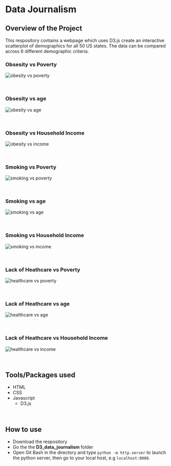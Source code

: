# Data Journalism

## Overview of the Project
This respository contains a webpage which uses D3.js create an interactive scatterplot of demographics for all 50 US states.
The data can be compared across 6 different demographic criteria.

### Obsesity vs Poverty

![obesity vs poverty](images/obesity-vs-poverty.PNG)

<br>

### Obsesity vs age

![obesity vs age](images/obesity-vs-age.png)

<br>

### Obsesity vs Household Income

![obesity vs income](images/obesity-vs-income.png)

<br>

### Smoking vs Poverty

![smoking vs poverty](images/smoking-vs-poverty.png)

<br>

### Smoking vs age
![smoking vs age](images/smoking-vs-age.png)

<br>

### Smoking vs Household Income
![smoking vs income](images/smoking-vs-income.png)

<br>

### Lack of Heathcare vs Poverty
![healthcare vs poverty](images/healthcare-vs-poverty.PNG)

<br>

### Lack of Heathcare vs age
![healthcare vs age](images/healthcare-vs-age.png)

<br>

### Lack of Heathcare vs Household Income

![healthcare vs income](images/healthcare-vs-income.png)

<br>

## Tools/Packages used
- HTML
- CSS
- Javascript
  - D3.js

<br>

## How to use
- Download the respository
- Go the the **D3_data_journalism** folder
- Open Git Bash in the directory and type `python -m http.server` to launch the python server, then go to your local host, e.g `localhost:8000`.
